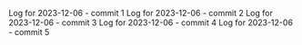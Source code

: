 Log for 2023-12-06 - commit 1
Log for 2023-12-06 - commit 2
Log for 2023-12-06 - commit 3
Log for 2023-12-06 - commit 4
Log for 2023-12-06 - commit 5
